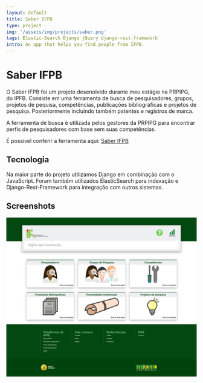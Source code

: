 ```yaml
---
layout: default
title: Saber IFPB
type: project
img: '/assets/img/projects/saber.png'
tags: Elastic-Search Django jQuery django-rest-framework
intro: An app that helps you find people from IFPB.
---
```


# Saber IFPB
O Saber IFPB foi um projeto desenolvido durante meu estágio na PRPIPG, do IPFB. Consiste em uma ferramenta de busca de pesquisadores, grupos, projetos de pequisa, competências, publicações bibliográficas e projetos de pesquisa. Posteriormente incluindo também patentes e registros de marca.

A ferramenta de busca é utilizada pelos gestores da PRPIPG para encontrar perfis de pesquisadores com base sem suas competências.

É possível conferir a ferramenta aqui: [Saber IFPB](https://suap.ifpb.edu.br/bi/)

## Tecnologia

Na maior parte do projeto utilizamos Django em combinação com o JavaScript. Foram também utilizados ElasticSearch para indexação e Django-Rest-Framework para integração com outros sistemas.


## Screenshots

![saber](/assets/img/projects/saber.png)

